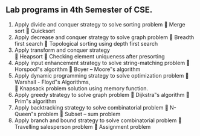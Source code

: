 ## Lab programs in 4th Semester of CSE.
1. Apply divide and conquer strategy to solve sorting problem 
 Merge sort 
 Quicksort 
2. Apply decrease and conquer strategy to solve graph problem 
 Breadth first search 
 Topological sorting using depth first search  
3. Apply transform and conquer strategy  
 Heapsort 
 Checking element uniqueness after presorting 
4. Apply input enhancement strategy to solve string-matching problem 
 Horspool‟s algorithm 
 Boyer – Moore‟s algorithm 
5. Apply dynamic programming strategy to solve optimization problem 
 Warshall - Floyd‟s Algorithms,  
 Knapsack problem solution using memory function. 
6. Apply greedy strategy to solve graph problem 
 Dijkstra‟s algorithm 
 Prim‟s algorithm 
7. Apply backtracking strategy to solve combinatorial problem 
 N- Queen‟s problem 
 Subset – sum problem 
8. Apply branch and bound strategy to solve combinatorial problem 
 Travelling salesperson problem 
 Assignment problem 
